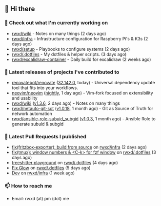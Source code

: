 ## 👋 Hi there

### 👷 Check out what I'm currently working on


- [rwxd/wiki](https://github.com/rwxd/wiki) - Notes on many things (2 days ago)
- [rwxd/infra](https://github.com/rwxd/infra) - Infrastructure configuration for Raspberry Pi&#39;s &amp; K3s (2 days ago)
- [rwxd/setup](https://github.com/rwxd/setup) - Playbooks to configure systems (2 days ago)
- [rwxd/.dotfiles](https://github.com/rwxd/.dotfiles) - My dotfiles &amp; helper scripts. (3 days ago)
- [rwxd/excalidraw-container](https://github.com/rwxd/excalidraw-container) - Daily build for excalidraw (2 weeks ago)

### 🔭 Latest releases of projects I've contributed to


- [renovatebot/renovate](https://github.com/renovatebot/renovate) ([32.142.0](https://github.com/renovatebot/renovate/releases/tag/32.142.0), today) - Universal dependency update tool that fits into your workflows.
- [neovim/neovim](https://github.com/neovim/neovim) ([nightly](https://github.com/neovim/neovim/releases/tag/nightly), 1 day ago) - Vim-fork focused on extensibility and usability
- [rwxd/wiki](https://github.com/rwxd/wiki) ([v1.3.6](https://github.com/rwxd/wiki/releases/tag/v1.3.6), 2 days ago) - Notes on many things
- [rwxd/netauto-git-sot](https://github.com/rwxd/netauto-git-sot) ([v1.0.18](https://github.com/rwxd/netauto-git-sot/releases/tag/v1.0.18), 1 month ago) - Git as Source of Truth for network automation
- [rwxd/ansible-role-subuid_subgid](https://github.com/rwxd/ansible-role-subuid_subgid) ([v1.0.3](https://github.com/rwxd/ansible-role-subuid_subgid/releases/tag/v1.0.3), 1 month ago) - Ansible Role to generate subuid &amp; subgid

### 🔨 Latest Pull Requests I published


- [fix(fritzbox-exporter): build from source](https://github.com/rwxd/infra/pull/62) on [rwxd/infra](https://github.com/rwxd/infra) (2 days ago)
- [fix(tmux): window numbers &amp; &lt;C-k&gt; for fzf window](https://github.com/rwxd/.dotfiles/pull/29) on [rwxd/.dotfiles](https://github.com/rwxd/.dotfiles) (3 days ago)
- [treeshitter playground](https://github.com/rwxd/.dotfiles/pull/28) on [rwxd/.dotfiles](https://github.com/rwxd/.dotfiles) (4 days ago)
- [Fix Glow](https://github.com/rwxd/.dotfiles/pull/27) on [rwxd/.dotfiles](https://github.com/rwxd/.dotfiles) (5 days ago)
- [Dev](https://github.com/rwxd/infra/pull/60) on [rwxd/infra](https://github.com/rwxd/infra) (1 week ago)

### 📫 How to reach me

- Email: rwxd (at) pm (dot) me
